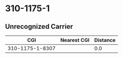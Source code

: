 # 310-1175-1
## Unrecognized Carrier


| CGI | Nearest CGI | Distance |
|-----|-------------|----------|
| 310-1175-1-8307 |  | 0.0 |
